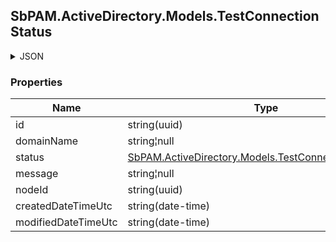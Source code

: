 
<h2 id="tocS_SbPAM.ActiveDirectory.Models.TestConnectionStatus">SbPAM.ActiveDirectory.Models.TestConnectionStatus</h2>

<a id="schemasbpam.activedirectory.models.testconnectionstatus"></a>
<a id="schema_SbPAM.ActiveDirectory.Models.TestConnectionStatus"></a>
<a id="tocSsbpam.activedirectory.models.testconnectionstatus"></a>
<a id="tocssbpam.activedirectory.models.testconnectionstatus"></a>

<details><summary>JSON</summary>


```json
{
  "id": "497f6eca-6276-4993-bfeb-53cbbbba6f08",
  "domainName": "string",
  "status": "None",
  "message": "string",
  "nodeId": "959356e3-6168-4a92-b4a5-b9d462be6177",
  "createdDateTimeUtc": "2019-08-24T14:15:22Z",
  "modifiedDateTimeUtc": "2019-08-24T14:15:22Z"
}

```


</details>

### Properties

|Name|Type|Required|Restrictions|Description|
|---|---|---|---|---|
|id|string(uuid)|false|none|none|
|domainName|string¦null|false|none|none|
|status|[SbPAM.ActiveDirectory.Models.TestConnectionStatusType](../Models/sbpam.activedirectory.models.testconnectionstatustype.md)|false|none|none|
|message|string¦null|false|none|none|
|nodeId|string(uuid)|false|none|none|
|createdDateTimeUtc|string(date-time)|false|none|none|
|modifiedDateTimeUtc|string(date-time)|false|none|none|


